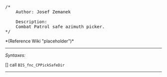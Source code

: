 <pre>/*
	Author: Josef Zemanek

	Description:
	Combat Patrol safe azimuth picker.
*/</pre>*(Reference Wiki "placeholder")*<!-- Remove this after fill-in -->


---
*Syntaxes:*

[] call `BIS_fnc_CPPickSafeDir`

---
